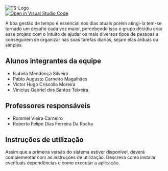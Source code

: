 ![TS-Logo](https://user-images.githubusercontent.com/52513984/146298000-c1d44c52-2b3f-459e-b22e-fb259e9cf871.png)<br>
[![Open in Visual Studio Code](https://classroom.github.com/assets/open-in-vscode-f059dc9a6f8d3a56e377f745f24479a46679e63a5d9fe6f495e02850cd0d8118.svg)](https://classroom.github.com/online_ide?assignment_repo_id=453597&assignment_repo_type=GroupAssignmentRepo)


A boa gestão de tempo é essencial nos dias atuais porém atingi-la tem-se tornado um desafio cada vez maior, percebendo isso o grupo decidiu criar esse projeto com o intuito de ajudar os mais diversos tipos de pessoas a conseguirem se organizar nas suas tarefas diarias, sejam elas árduas ou simples.


## Alunos integrantes da equipe

* Isabela Mendonça Silveira
* Pablo Augusto Carneiro Magalhães
* Victor Hugo Criscollo Moreira
* Vinicius Gabriel dos Santos Teixeira

## Professores responsáveis

* Rommel Vieira Carneiro
* Roberto Felipe Dias Ferreira Da Rocha

## Instruções de utilização

Assim que a primeira versão do sistema estiver disponível, deverá complementar com as instruções de utilização. Descreva como instalar eventuais dependências e como executar a aplicação.
